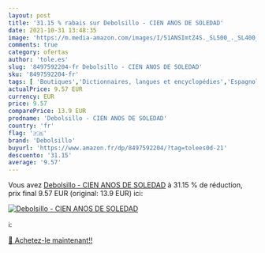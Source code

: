 ```yaml
---
layout: post
title: '31.15 % rabais sur Debolsillo - CIEN ANOS DE SOLEDAD'
date: 2021-10-31 13:48:35
image: 'https://m.media-amazon.com/images/I/51ANSImtZ4S._SL500_._SL400_.jpg'
comments: true
category: ofertas
author: 'tole.es'
slug: '8497592204-fr Debolsillo - CIEN ANOS DE SOLEDAD'
sku: '8497592204-fr'
tags: [ 'Boutiques','Dictionnaires, langues et encyclopédies','Espagnol','Langues étrangères','Littérature espagnole','Livres','Livres anglais et étrangers','Méthodes','Regular Stores','Romans et littérature','debolsillo', ]
actualPrice: 9.57 EUR
currency: EUR
price: 9.57
comparePrice: 13.9 EUR
prodname: 'Debolsillo - CIEN ANOS DE SOLEDAD'
country: 'fr'
flag: '🇫🇷'
brand: 'Debolsillo'
buyurl: 'https://www.amazon.fr/dp/8497592204/?tag=tolees0d-21'
descuento: '31.15'
average: '9.57'
---
```


Vous avez [Debolsillo - CIEN ANOS DE SOLEDAD](https://www.amazon.fr/dp/8497592204/?tag=tolees0d-21)  à  31.15 % de réduction, prix final  9.57 EUR (original: 13.9 EUR) ici:

[![Debolsillo - CIEN ANOS DE SOLEDAD](https://m.media-amazon.com/images/I/51ANSImtZ4S._SL500_._SL400_.jpg)](https://www.amazon.fr/dp/8497592204/?tag=tolees0d-21)

ℹ️:


[🛒 Achetez-le maintenant!!](https://www.amazon.fr/dp/8497592204/?tag=tolees0d-21)
